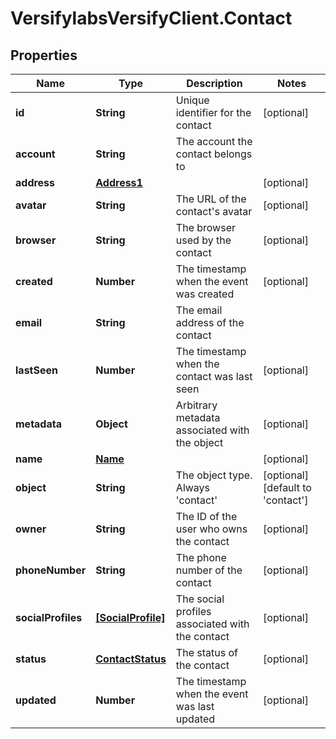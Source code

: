 # VersifylabsVersifyClient.Contact

## Properties

Name | Type | Description | Notes
------------ | ------------- | ------------- | -------------
**id** | **String** | Unique identifier for the contact | [optional] 
**account** | **String** | The account the contact belongs to | 
**address** | [**Address1**](Address1.md) |  | [optional] 
**avatar** | **String** | The URL of the contact&#39;s avatar | [optional] 
**browser** | **String** | The browser used by the contact | [optional] 
**created** | **Number** | The timestamp when the event was created | [optional] 
**email** | **String** | The email address of the contact | 
**lastSeen** | **Number** | The timestamp when the contact was last seen | [optional] 
**metadata** | **Object** | Arbitrary metadata associated with the object | [optional] 
**name** | [**Name**](Name.md) |  | [optional] 
**object** | **String** | The object type. Always &#39;contact&#39; | [optional] [default to &#39;contact&#39;]
**owner** | **String** | The ID of the user who owns the contact | [optional] 
**phoneNumber** | **String** | The phone number of the contact | [optional] 
**socialProfiles** | [**[SocialProfile]**](SocialProfile.md) | The social profiles associated with the contact | [optional] 
**status** | [**ContactStatus**](ContactStatus.md) | The status of the contact | [optional] 
**updated** | **Number** | The timestamp when the event was last updated | [optional] 


